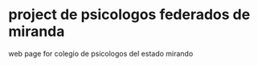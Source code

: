 # project de psicologos federados de miranda
web page for colegio de psicologos del estado mirando 

